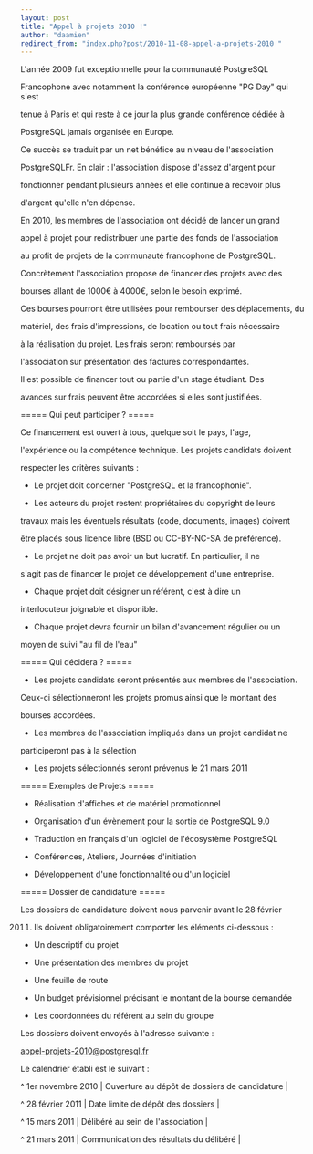 ```yaml
---
layout: post
title: "Appel à projets 2010 !"
author: "daamien"
redirect_from: "index.php?post/2010-11-08-appel-a-projets-2010 "
---
```




L'année 2009 fut exceptionnelle pour la communauté PostgreSQL

Francophone avec notamment la conférence européenne "PG Day" qui s'est

tenue à Paris et qui reste à ce jour la plus grande conférence dédiée à

PostgreSQL jamais organisée en Europe.



Ce succès se traduit par un net bénéfice au niveau de l'association

PostgreSQLFr. En clair : l'association dispose d'assez d'argent pour

fonctionner pendant plusieurs années et elle continue à recevoir plus

d'argent qu'elle n'en dépense.



En 2010, les membres de l'association ont décidé de lancer un grand

appel à projet pour redistribuer une partie des fonds de l'association

au profit de projets de la communauté francophone de PostgreSQL.



Concrètement l'association propose de financer des projets avec des

bourses allant de 1000€ à 4000€, selon le besoin exprimé.

Ces bourses pourront être utilisées pour rembourser des déplacements, du

matériel, des frais d'impressions, de location ou tout frais nécessaire

à la réalisation du projet. Les frais seront remboursés par

l'association sur présentation des factures correspondantes.



Il est possible de financer tout ou partie d'un stage étudiant. Des

avances sur frais peuvent être accordées si elles sont justifiées.





===== Qui peut participer ? =====



Ce financement est ouvert à tous, quelque soit le pays, l'age,

l'expérience ou la compétence technique. Les projets candidats doivent

respecter les critères suivants :



  * Le projet doit concerner "PostgreSQL et la francophonie".

  * Les acteurs du projet restent propriétaires du copyright de leurs

travaux mais les éventuels résultats (code, documents, images) doivent

être placés sous licence libre (BSD ou CC-BY-NC-SA de préférence).

  * Le projet ne doit pas avoir un but lucratif. En particulier, il ne

s'agit pas de financer le projet de développement d'une entreprise.

  * Chaque projet doit désigner un référent, c'est à dire un

interlocuteur joignable et disponible.

  * Chaque projet devra fournir un bilan d'avancement régulier ou un

moyen de suivi "au fil de l'eau"





===== Qui décidera ? =====



  * Les projets candidats seront présentés aux membres de l'association.

Ceux-ci sélectionneront les projets promus ainsi que le montant des

bourses accordées.

  * Les membres de l'association impliqués dans un projet candidat ne

participeront pas à la sélection

  * Les projets sélectionnés seront prévenus le 21 mars 2011



===== Exemples de Projets  =====



  * Réalisation d'affiches et de matériel promotionnel

  * Organisation d'un évènement pour la sortie de PostgreSQL 9.0

  * Traduction en français d'un logiciel de l'écosystème PostgreSQL

  * Conférences, Ateliers, Journées d'initiation

  * Développement d'une fonctionnalité ou d'un logiciel



===== Dossier de candidature  =====



Les dossiers de candidature doivent nous parvenir avant le 28 février

2011. Ils doivent obligatoirement comporter les éléments ci-dessous :



  * Un descriptif du projet

  * Une présentation des membres du projet

  * Une feuille de route

  * Un budget prévisionnel précisant le montant de la bourse demandée

  * Les coordonnées du référent au sein du groupe



Les dossiers doivent envoyés à l'adresse suivante :



appel-projets-2010@postgresql.fr



Le calendrier établi est le suivant :



  ^ 1er novembre 2010 | Ouverture au dépôt de dossiers de candidature |

  ^ 28 février 2011 | Date limite de dépôt des dossiers |

  ^ 15 mars 2011 | Délibéré au sein de l'association | 

  ^ 21 mars 2011 | Communication des résultats du délibéré |